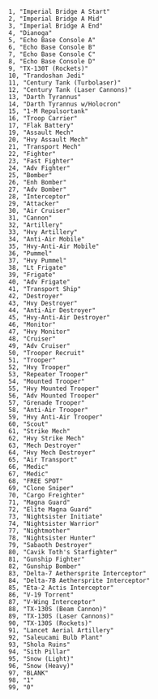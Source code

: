 ﻿```text
1, "Imperial Bridge A Start"
2, "Imperial Bridge A Mid"
3, "Imperial Bridge A End"
4, "Dianoga"
5, "Echo Base Console A"
6, "Echo Base Console B"
7, "Echo Base Console C"
8, "Echo Base Console D"
9, "TX-130T (Rockets)"
10, "Trandoshan Jedi"
11, "Century Tank (Turbolaser)"
12, "Century Tank (Laser Cannons)"
13, "Darth Tyrannus"
14, "Darth Tyrannus w/Holocron"
15, "1-M Repulsortank"
16, "Troop Carrier"
17, "Flak Battery"
19, "Assault Mech"
20, "Hvy Assault Mech"
21, "Transport Mech"
22, "Fighter"
23, "Fast Fighter"
24, "Adv Fighter"
25, "Bomber"
26, "Enh Bomber"
27, "Adv Bomber"
28, "Interceptor"
29, "Attacker"
30, "Air Cruiser"
31, "Cannon"
32, "Artillery"
33, "Hvy Artillery"
34, "Anti-Air Mobile"
35, "Hvy-Anti-Air Mobile"
36, "Pummel"
37, "Hvy Pummel"
38, "Lt Frigate"
39, "Frigate"
40, "Adv Frigate"
41, "Transport Ship"
42, "Destroyer"
43, "Hvy Destroyer"
44, "Anti-Air Destroyer"
45, "Hvy-Anti-Air Destroyer"
46, "Monitor"
47, "Hvy Monitor"
48, "Cruiser"
49, "Adv Cruiser"
50, "Trooper Recruit"
51, "Trooper"
52, "Hvy Trooper"
53, "Repeater Trooper"
54, "Mounted Trooper"
55, "Hvy Mounted Trooper"
56, "Adv Mounted Trooper"
57, "Grenade Trooper"
58, "Anti-Air Trooper"
59, "Hvy Anti-Air Trooper"
60, "Scout"
61, "Strike Mech"
62, "Hvy Strike Mech"
63, "Mech Destroyer"
64, "Hvy Mech Destroyer"
65, "Air Transport"
66, "Medic"
67, "Medic"
68, "FREE SPOT"
69, "Clone Sniper"
70, "Cargo Freighter"
71, "Magna Guard"
72, "Elite Magna Guard"
73, "Nightsister Initiate"
74, "Nightsister Warrior"
77, "Nightmother"
78, "Nightsister Hunter"
79, "Sabaoth Destroyer"
80, "Cavik Toth's Starfighter"
81, "Gunship Fighter"
82, "Gunship Bomber"
83, "Delta-7 Aethersprite Interceptor"
84, "Delta-7B Aethersprite Interceptor"
85, "Eta-2 Actis Interceptor"
86, "V-19 Torrent"
87, "V-Wing Interceptor"
88, "TX-130S (Beam Cannon)"
89, "TX-130S (Laser Cannons)"
90, "TX-130S (Rockets)"
91, "Lancet Aerial Artillery"
92, "Saleucami Bulb Plant"
93, "Shola Ruins"
94, "Sith Pillar"
95, "Snow (Light)"
96, "Snow (Heavy)"
97, "BLANK"
98, "1"
99, "0"
```
